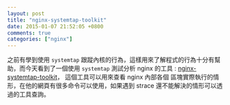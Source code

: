 ```yaml
---
layout: post
title: "nginx-systemtap-toolkit"
date: 2015-01-07 21:52:05 +0800
comments: true
categories: ["nginx"]
---
```


<!-- more -->

之前有學到使用 `systemtap` 跟蹤內核的行為，這樣用來了解程式的行為十分有幫助，而今天看到了一個使用
`systemtap` 測試分析 nginx 的工具 : [nginx-systemtap-toolkit]， 這個工具可以用來查看 nginx 內部各個
區塊實際執行的情形，在他的網頁有很多命令可以使用，如果遇到 strace 還不能解決的情形可以透過的工具查詢。




[nginx-systemtap-toolkit]:https://github.com/openresty/nginx-systemtap-toolkit

